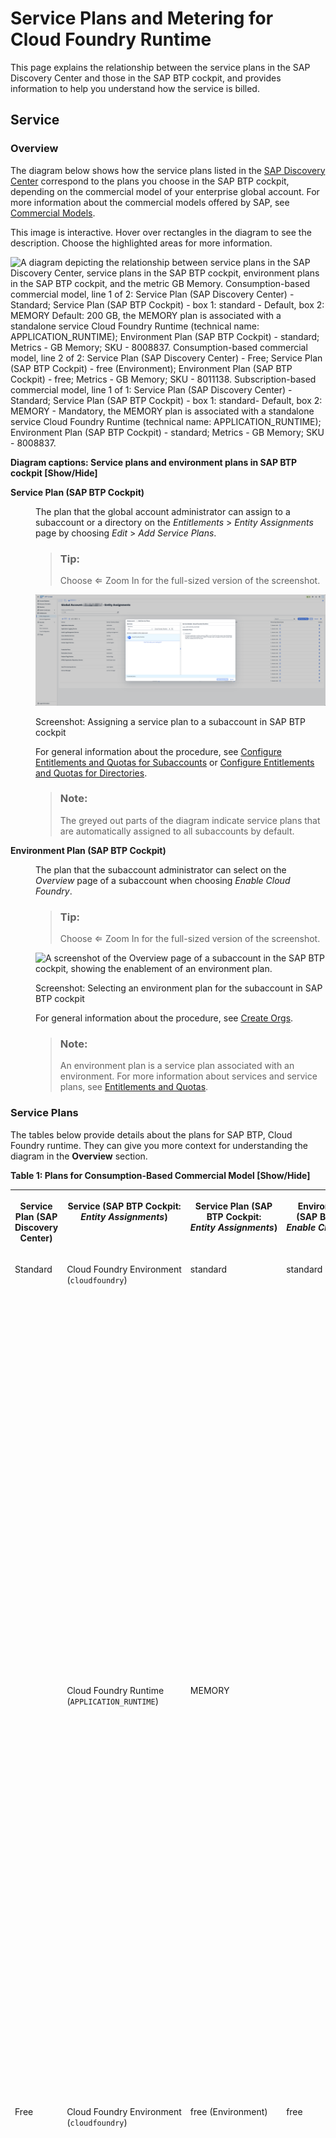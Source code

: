 <!-- loio8d41fa40e47b45bf90d38e393a989c4c -->

<link rel="stylesheet" type="text/css" href="../css/sap-icons.css"/>

# Service Plans and Metering for Cloud Foundry Runtime

This page explains the relationship between the service plans in the SAP Discovery Center and those in the SAP BTP cockpit, and provides information to help you understand how the service is billed.



<a name="loio8d41fa40e47b45bf90d38e393a989c4c__service"/>

## Service



### Overview

The diagram below shows how the service plans listed in the [SAP Discovery Center](https://discovery-center.cloud.sap/serviceCatalog/cloud-foundry-runtime?region=all&tab=service_plan) correspond to the plans you choose in the SAP BTP cockpit, depending on the commercial model of your enterprise global account. For more information about the commercial models offered by SAP, see [Commercial Models](commercial-models-263d400.md).

This image is interactive. Hover over rectangles in the diagram to see the description. Choose the highlighted areas for more information.

![A diagram depicting the relationship between service plans in the
									SAP Discovery Center,
								service plans in the SAP BTP
								cockpit, environment plans in the SAP BTP
								cockpit, and the metric GB Memory.
								Consumption-based
								commercial model, line 1 of 2: Service Plan (SAP
									Discovery Center) - Standard;
								Service Plan (SAP BTP Cockpit) - box 1: standard - Default, box 2: MEMORY Default: 200 GB, the MEMORY plan is
								associated with a standalone service Cloud
									Foundry Runtime (technical name:
									APPLICATION_RUNTIME);
								Environment Plan (SAP BTP Cockpit) - standard; Metrics - GB
									Memory; SKU - 8008837.
								Consumption-based commercial model, line 2 of 2: Service Plan (SAP Discovery Center) - Free; Service Plan (SAP BTP
								Cockpit) - free (Environment); Environment
								Plan (SAP BTP Cockpit) - free; Metrics - GB Memory; SKU - 8011138. Subscription-based commercial
								model, line 1 of 1: Service Plan (SAP Discovery
									Center) - Standard; Service Plan
									(SAP BTP Cockpit) - box 1: standard- Default, box 2: MEMORY - Mandatory, the MEMORY plan is associated with a
								standalone service Cloud Foundry Runtime
								(technical name:
									APPLICATION_RUNTIME);
								Environment Plan (SAP BTP Cockpit) - standard; Metrics - GB
									Memory; SKU -
									8008837.](images/SAP_BTP_Cloud_Foundry_Runtime_Commercial_Information_Page_Graphic_2025_V4_fd48b9f.png)

  
  
**Diagram captions: Service plans and environment plans in SAP BTP cockpit \[Show/Hide\]**


<dl>
<dt><b>

Service Plan \(SAP BTP Cockpit\)

</b></dt>
<dd>

The plan that the global account administrator can assign to a subaccount or a directory on the *Entitlements* \> *Entity Assignments* page by choosing *Edit* \> *Add Service Plans*.

> ### Tip:  
> Choose <span class="SAP-icons-V5"></span> Zoom In for the full-sized version of the screenshot.

![A screenshot of the Entity Assignments page in the SAP BTP cockpit, showing the assignment of a service plan to a subaccount.](images/English_Entity_Assignments_Cloud_Foundry_Runtime_26e96c8.png)

Screenshot: Assigning a service plan to a subaccount in SAP BTP cockpit

For general information about the procedure, see [Configure Entitlements and Quotas for Subaccounts](../50-administration-and-ops/configure-entitlements-and-quotas-for-subaccounts-5ba357b.md) or [Configure Entitlements and Quotas for Directories](../50-administration-and-ops/configure-entitlements-and-quotas-for-directories-37f8871.md).

> ### Note:  
> The greyed out parts of the diagram indicate service plans that are automatically assigned to all subaccounts by default.



</dd><dt><b>

Environment Plan \(SAP BTP Cockpit\)

</b></dt>
<dd>

The plan that the subaccount administrator can select on the *Overview* page of a subaccount when choosing *Enable Cloud Foundry*.

> ### Tip:  
> Choose <span class="SAP-icons-V5"></span> Zoom In for the full-sized version of the screenshot.

![A screenshot of the Overview page of a subaccount in the SAP BTP cockpit, showing the enablement of an environment plan.](images/English_-_Enable_Cloud_Foundry_-_SAP_BTP_Cloud_Foundry_Runtime_0377151.png)



Screenshot: Selecting an environment plan for the subaccount in SAP BTP cockpit

For general information about the procedure, see [Create Orgs](../50-administration-and-ops/create-orgs-a9b1f54.md).

> ### Note:  
> An environment plan is a service plan associated with an environment. For more information about services and service plans, see [Entitlements and Quotas](entitlements-and-quotas-00aa2c2.md).



</dd>
</dl>



### Service Plans

The tables below provide details about the plans for SAP BTP, Cloud Foundry runtime. They can give you more context for understanding the diagram in the **Overview** section.

**Table 1: Plans for Consumption-Based Commercial Model \[Show/Hide\]**


<table>
<tr>
<th valign="top" align="center">

Service Plan \(SAP Discovery Center\)

</th>
<th valign="top" align="center">

Service \(SAP BTP Cockpit: *Entity Assignments*\)

</th>
<th valign="top" align="center">

Service Plan \(SAP BTP Cockpit: *Entity Assignments*\)

</th>
<th valign="top" align="center">

Environment Plan \(SAP BTP Cockpit: *Enable Cloud Foundry*\)

</th>
<th valign="top" align="center">

Explanation

</th>
</tr>
<tr>
<td valign="top" rowspan="2">

Standard

</td>
<td valign="top">

Cloud Foundry Environment \(`cloudfoundry`\)

</td>
<td valign="top">

standard

</td>
<td valign="top" rowspan="2">

standard

</td>
<td valign="top" rowspan="2">

The plans `standard` and `MEMORY` are used together to allow you to deploy and run applications in the Cloud Foundry environment.

-   `standard`: this plan allows you to create a Cloud Foundry org in a subaccount. **By itself**, the action of creating a Cloud Foundry org is free. However, when you run applications in it, you pay for the runtime memory that they use.

-   `MEMORY`: this plan is used to assign runtime memory quota to a subaccount. The runtime memory can then be consumed by applications that run in the Cloud Foundry org created with the plan `standard`. The usage of runtime memory by applications is **billable** according to the commercial model of your enterprise global account.

In the consumption-based commercial model, a default runtime memory quota of 200 GB is automatically assigned to all subaccounts, and the billing is based on the actual runtime memory usage. For more information, see [Service Specifics](service-plans-and-metering-for-cloud-foundry-runtime-8d41fa4.md#loio8d41fa40e47b45bf90d38e393a989c4c__service_specifics).

For information on how to set up the plan, see [Standard Plan for Cloud Foundry Runtime (Consumption-Based)](https://help.sap.com/viewer/4287333baaa6413a8ece0a8ed1196af4/Cloud/en-US/16a6f68b98074b93a4f331e576f2d955.html "Learn how to set up the standard plan for SAP BTP, Cloud Foundry runtime in the consumption-based commercial model.") :arrow_upper_right:.

</td>
</tr>
<tr>
<td valign="top">

Cloud Foundry Runtime \(`APPLICATION_RUNTIME`\)

</td>
<td valign="top">

MEMORY

</td>
</tr>
<tr>
<td valign="top">

Free

</td>
<td valign="top">

Cloud Foundry Environment \(`cloudfoundry`\)

</td>
<td valign="top">

free \(Environment\)

</td>
<td valign="top">

free

</td>
<td valign="top">

This is a **free tier** plan that allows you to try out and evaluate the service. For more information, see [Using Free Service Plans](using-free-service-plans-524e108.md).

When you create a Cloud Foundry org with the free plan, you also get a limited free quota of runtime memory for it. The amount of such orgs that can be created in an enterprise global account is limited.

For information on how to set up the plan, see [Free Plan for Cloud Foundry Runtime](https://help.sap.com/viewer/4287333baaa6413a8ece0a8ed1196af4/Cloud/en-US/5f4a816f349f46a9b792df000be32117.html "Learn how to set up the free tier plan available for SAP BTP, Cloud Foundry runtime in an enterprise global account that uses the consumption-based commercial model.") :arrow_upper_right:.

> ### Note:  
> Only community support is available for free tier service plans and these are not subject to SLAs. Use of free tier service plans is subject to additional terms and conditions as provided in the [Business Technology Platform Supplemental Terms and Conditions](https://www.sap.com/about/trust-center/agreements/cloud/cloud-services.html?sort=latest_desc&search=Supplement%20Business%20Technology%20Platform&tag=language%3Aenglish&pdf-asset=c8e624f5-bc7e-0010-bca6-c68f7e60039b&page=1).



</td>
</tr>
<tr>
<td valign="top">

See [SAP Build Code](https://discovery-center.cloud.sap/serviceCatalog/sap-build-code?region=all&tab=service_plan)

</td>
<td valign="top">

Cloud Foundry Environment \(`cloudfoundry`\)

</td>
<td valign="top">

build-code

</td>
<td valign="top">

build-code

</td>
<td valign="top">

This plan is only for using the SAP BTP, Cloud Foundry runtime as part of SAP Build Code. For more information, see [What Is SAP Build Code](https://help.sap.com/docs/build_code/d0d8f5bfc3d640478854e6f4e7c7584a/504854f457cc4fbf9f79136dbc773618.html).

> ### Note:  
> The plan is not depicted on the diagram in the **Overview** section.



</td>
</tr>
</table>

**Table 2: Plans for Subscription-Based Commercial Model \[Show/Hide\]**


<table>
<tr>
<th valign="top" align="center">

Service Plan \(SAP Discovery Center\)

</th>
<th valign="top" align="center">

Service \(SAP BTP Cockpit: *Entity Assignments*\)

</th>
<th valign="top" align="center">

Service Plan \(SAP BTP Cockpit: *Entity Assignments*\)

</th>
<th valign="top" align="center">

Environment Plan \(SAP BTP Cockpit: *Enable Cloud Foundry*\)

</th>
<th valign="top" align="center">

Explanation

</th>
</tr>
<tr>
<td valign="top" rowspan="2">

Standard

</td>
<td valign="top">

Cloud Foundry Environment \(`cloudfoundry`\)

</td>
<td valign="top">

standard

</td>
<td valign="top" rowspan="2">

standard

</td>
<td valign="top" rowspan="2">

The plans `standard` and `MEMORY` are used together to allow you to deploy and run applications in the Cloud Foundry environment.

-   `standard`: this plan allows you to create a Cloud Foundry org in a subaccount. **By itself**, the action of creating a Cloud Foundry org is free. However, when you run applications in it, you pay for the runtime memory that they use.

-   `MEMORY`: this plan is used to assign runtime memory quota to a subaccount. The runtime memory can then be consumed by applications that run in the Cloud Foundry org created with the plan `standard`. The usage of runtime memory by applications is **billable** according to the commercial model of your enterprise global account.

In the subscription-based commercial model, a predefined amount of runtime memory is paid for in advance and then gets used. For more information, see [Service Specifics](service-plans-and-metering-for-cloud-foundry-runtime-8d41fa4.md#loio8d41fa40e47b45bf90d38e393a989c4c__service_specifics).

For information on how to set up the plan, see [Standard Plan for Cloud Foundry Runtime (Subscription-Based)](https://help.sap.com/viewer/4287333baaa6413a8ece0a8ed1196af4/Cloud/en-US/cb9b264c786c4ce094370f077806b574.html "Learn how to set up the standard plan for SAP BTP, Cloud Foundry runtime in an enterprise global account that uses the subscription-based commercial model.") :arrow_upper_right:.

</td>
</tr>
<tr>
<td valign="top">

Cloud Foundry Runtime \(`APPLICATION_RUNTIME`\)

</td>
<td valign="top">

MEMORY 

</td>
</tr>
<tr>
<td valign="top" align="center">

\-

</td>
<td valign="top">

Cloud Foundry Environment \(`cloudfoundry`\)

</td>
<td valign="top">

build-runtime

</td>
<td valign="top">

build-runtime

</td>
<td valign="top">

This plan is only for using the SAP BTP, Cloud Foundry runtime as part of SAP Build. For more information, see [What Is SAP Build](https://help.sap.com/docs/build-service/build-service-guide/what-is-sap-build) and [Service Plans and Metering](https://help.sap.com/docs/build-service/build-service-guide/service-plans-and-metering).

> ### Note:  
> The plan is not depicted on the diagram in the **Overview** section.



</td>
</tr>
<tr>
<td valign="top">

See [SAP Build Code](https://discovery-center.cloud.sap/serviceCatalog/sap-build-code?region=all&tab=service_plan)

</td>
<td valign="top">

Cloud Foundry Environment \(`cloudfoundry`\)

</td>
<td valign="top">

build-code

</td>
<td valign="top">

build-code

</td>
<td valign="top">

This plan is only for using the SAP BTP, Cloud Foundry runtime as part of SAP Build Code. For more information, see [What Is SAP Build Code](https://help.sap.com/docs/build_code/d0d8f5bfc3d640478854e6f4e7c7584a/504854f457cc4fbf9f79136dbc773618.html).

> ### Note:  
> The plan is not depicted on the diagram in the **Overview** section.



</td>
</tr>
</table>



<a name="loio8d41fa40e47b45bf90d38e393a989c4c__metrics"/>

## Metrics

The table below provides details about the metrics for SAP BTP, Cloud Foundry runtime. It includes the names of services, with which the metrics are associated on the pages *Usage* or *Costs and Usage* \(accessed from the global account level\) and *Usage Analytics* \(accessed from the subaccount level\) in the SAP BTP cockpit.


<table>
<tr>
<th valign="top" align="center">

Metric

</th>
<th valign="top" align="center">

Service \(SAP BTP Cockpit\)

</th>
<th valign="top" align="center">

Metric \(SAP BTP Cockpit\)

</th>
<th valign="top" align="center">

Definition

</th>
<th valign="top" align="center">

Additional Information

</th>
</tr>
<tr>
<td valign="top">

GB Memory

</td>
<td valign="top">

Cloud Foundry Runtime

</td>
<td valign="top">

GB Memory

</td>
<td valign="top" rowspan="3">

Temporary memory bank where computers store data that needs to be retrieved and processed quickly.

The memory represents the size of the data that can be processed and CPU represents the speed at which the data can be retrieved.

</td>
<td valign="top">

For billing purposes, the GB Memory metric for the Cloud Foundry Runtime service is calculated as the total hourly usage of Cloud Foundry runtime memory across all spaces in the global account over a calendar month, divided by 730 hours and rounded up to the next full GB. For an example of such calculation, see [Consumption Monitoring](https://help.sap.com/docs/cf-runtime/cloud-foundry-runtime/monitoring-and-troubleshooting?version=Cloud#consumption-monitoring).

> ### Note:  
> In the Cloud Foundry environment, applications get a guaranteed CPU share of ¼ core per GB of runtime memory reserved for an application instance. For more information, see [SAP BTP-Specific Configurations](sap-btp-specific-configurations-9809fa4.md).



</td>
</tr>
<tr>
<td valign="top" rowspan="2">

Capacity Units

</td>
<td valign="top">

SAP Build

</td>
<td valign="top">

GB Memory

</td>
<td valign="top">

In SAP Build, the usage of SAP BTP, Cloud Foundry runtime is measured in capacity units. The GB Memory metric for the SAP Build service in the SAP BTP cockpit is intended only for monitoring the approximate usage of SAP BTP, Cloud Foundry runtime in GB when it's consumed as part of SAP Build. For more information, see [What Is SAP Build](https://help.sap.com/docs/build-service/build-service-guide/what-is-sap-build?version=Cloud).

> ### Note:  
> The metric is not depicted on the diagram in [Service](service-plans-and-metering-for-cloud-foundry-runtime-8d41fa4.md#loio8d41fa40e47b45bf90d38e393a989c4c__service).



</td>
</tr>
<tr>
<td valign="top">

SAP Build Code

</td>
<td valign="top">

CF Runtime

</td>
<td valign="top">

In SAP Build Code, the usage of SAP BTP, Cloud Foundry runtime is measured in capacity units. The CF Runtime metric for the SAP Build Code service in the SAP BTP cockpit is intended only for monitoring the approximate usage of SAP BTP, Cloud Foundry runtime in GB when it's consumed as part of SAP Build Code. For more information, see [What Is SAP Build Code](https://help.sap.com/docs/build_code/d0d8f5bfc3d640478854e6f4e7c7584a/504854f457cc4fbf9f79136dbc773618.html) and [SAP Build Code Capacity Unit Calculator](https://build-code-calculator.cfapps.eu10-004.hana.ondemand.com/).

> ### Note:  
> The metric is not depicted on the diagram in [Service](service-plans-and-metering-for-cloud-foundry-runtime-8d41fa4.md#loio8d41fa40e47b45bf90d38e393a989c4c__service).



</td>
</tr>
</table>



<a name="loio8d41fa40e47b45bf90d38e393a989c4c__service_specifics"/>

## Service Specifics

In the context of SAP BTP, Cloud Foundry runtime, the terms **consumption** \(or **consume**\) and **usage** \(or **use**\) refer to the runtime memory quota **reserved** by the platform for each application instance. This quota serves as the basis for calculating the billable consumption, as explained in [Consumption Monitoring](https://help.sap.com/docs/cf-runtime/cloud-foundry-runtime/monitoring-and-troubleshooting?version=Cloud#consumption-monitoring).

> ### Caution:  
> From a billing standpoint, it doesn't matter how much of the reserved runtime memory quota is utilized when the application is running. Billable consumption is calculated based on the full amount of runtime memory reserved, regardless of how much runtime memory actually gets utilized.

> ### Note:  
> If an application is stopped, it doesn't reserve any runtime memory and, therefore, doesn't contribute to runtime memory consumption.

There are two application settings that define how much runtime memory an application uses at any given time:

-   Runtime memory quota reserved for each application instance \(default: 1024 MB\)

-   Number of running application instances \(default: 1\)


> ### Note:  
> The total amount of runtime memory that an application uses when all of its instances are running is displayed on the application's *Overview* page under *All Instances Memory*.

You can specify custom values for these settings when deploying an application in the Cloud Foundry environment. You can also change them for an application that has already been deployed without having to redeploy it.



### How to set runtime memory quota and number of instances when deploying applications

-   **Option 1:** Create a manifest YAML file and specify the following application attributes:

    -   <code><a href="https://docs.cloudfoundry.org/devguide/deploy-apps/manifest-attributes.html#memory">memory</a></code>: runtime memory quota per application instance
    -   <code><a href="https://docs.cloudfoundry.org/devguide/deploy-apps/manifest-attributes.html#instances">instances</a></code>: number of application instances

    For more information about the manifest formatting, see [https://docs.cloudfoundry.org/devguide/deploy-apps/manifest-attributes.html](https://docs.cloudfoundry.org/devguide/deploy-apps/manifest-attributes.html).

    You can then deploy your application with the manifest in one of two ways:

    -   Using the SAP BTP cockpit: [Deploy an Application](../50-administration-and-ops/deploy-an-application-09fdb9b.md)
    -   Using the Cloud Foundry CLI: [https://docs.cloudfoundry.org/devguide/deploy-apps/manifest.html](https://docs.cloudfoundry.org/devguide/deploy-apps/manifest.html)

-   **Option 2:** In the SAP BTP cockpit, choose *Deploy Application*, select *Custom Settings* and specify the following:

    -   *Memory per Instance \(MB\)*: runtime memory quota per application instance
    -   *Number of Instances*: number of application instances

    For more information about the procedure, see [Deploy an Application](../50-administration-and-ops/deploy-an-application-09fdb9b.md).

-   **Option 3:** In the Cloud Foundry CLI, use the command `cf push` with the following flags:

    -   `-m`: runtime memory quota per application instance
    -   `-i`: number of application instances

    For more information about the procedure, see [https://docs.cloudfoundry.org/devguide/deploy-apps/deploy-app.html\#custom-push](https://docs.cloudfoundry.org/devguide/deploy-apps/deploy-app.html#custom-push).




### How to change runtime memory quota and number of instances for already deployed applications

-   **Option 1:** In the SAP BTP cockpit, on the *Overview* page of the application you can:

    -   Change the runtime memory quota per application instance under *Change Instance Details* \> *Memory per Instance \(MB\)*
    -   Change the number of application instances as described in [Manage Application Instances](../50-administration-and-ops/manage-application-instances-75836f1.md)

-   **Option 2:** In the Cloud Foundry CLI, you can use the command `cf scale` with the following flags:

    -   `-m`: change the runtime memory quota per application instance
    -   `-i`: change the number of application instances

    For more information about the procedure, see [https://docs.cloudfoundry.org/devguide/deploy-apps/cf-scale.html](https://docs.cloudfoundry.org/devguide/deploy-apps/cf-scale.html).


You can use the **Application Autoscaler** to automatically increase or decrease the number of application instances based on the policies you have defined. For more information, see [What Is Application Autoscaler](https://help.sap.com/viewer/7472b7d13d5d4862b2b06a730a2df086/Cloud/en-US/45341f37cf6e4738a4b7cd20f18350de.html "Automatically scale your applications to meet their dynamic resource needs.") :arrow_upper_right:.

> ### Tip:  
> For tips on how to optimize the consumption of runtime memory, see the blog post [Optimise your SAP BTP, Cloud Foundry runtime costs](https://blogs.sap.com/2022/02/11/optimise-your-sap-btp-cloud-foundry-runtime-costs/). Note that while the general principles outlined in the blog post still apply, some of the UI texts and parameter names may have changed.



<a name="loio8d41fa40e47b45bf90d38e393a989c4c__supplemental_terms_and_conditions"/>

## Supplemental Terms and Conditions

For more information, see the section **SAP BTP, Cloud Foundry Runtime** in the [SAP Business Technology Platform Service Description Guide](https://www.sap.com/about/trust-center/agreements/cloud/cloud-services.html?%3Bpage=1&%3Bpdf-asset=82ce6fed-917e-0010-bca6-c68f7e60039b&%3Btag=language%3Aenglish&search=SAP%20Business%20Technology%20Platform%20Service%20Description%20Guide&sort=latest_desc&pdf-asset=9a48fd54-c97e-0010-bca6-c68f7e60039b&page=7).



<a name="loio8d41fa40e47b45bf90d38e393a989c4c__glossary"/>

## Glossary

[Commercial Information Glossary](https://help.sap.com/docs/help/5d771150f8f547c6bc604c7d674cf30d/7014f9db099148f1897c1bda5db21f39.html)

